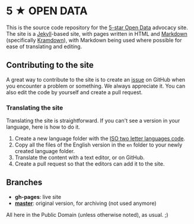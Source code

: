 # 5 &#x2605; OPEN DATA

This is the source code repository for the [5-star Open Data](http://5stardata.info/) advocacy site. The site is a [Jekyll](http://jekyllrb.com/)-based site, with pages written in HTML and [Markdown](http://daringfireball.net/projects/markdown/syntax) (specifically [Kramdown](http://kramdown.gettalong.org/syntax.html)), with Markdown being used where possible for ease of translating and editing.

## Contributing to the site

A great way to contribute to the site is to create an [issue](https://github.com/mhausenblas/5stardata.info/issues) on GitHub when you encounter a problem or something. We always appreciate it. You can also edit the code by yourself and create a pull request.

### Translating the site

Translating the site is straightforward. If you can't see a version in your language, here is how to do it.

1. Create a new language folder with the [ISO two letter languages code](http://en.wikipedia.org/wiki/List_of_ISO_639-1_codes).
2. Copy all the files of the English version in the `en` folder to your newly created language folder.
3. Translate the content with a text editor, or on GitHub.
4. Create a pull request so that the editors can add it to the site.

## Branches

- **gh-pages**: live site
- **[master](https://github.com/mhausenblas/5stardata.info/tree/master)**: original version, for archiving (not used anymore)

All here in the Public Domain (unless otherwise noted), as usual. ;)
